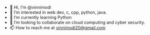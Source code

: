 - 👋 Hi, I’m @vinnimodi
- 👀 I’m interested in web dev, c, cpp, python, java.
- 🌱 I’m currently learning Python
- 💞️ I’m looking to collaborate on cloud computing and cyber security.
- 📫 How to reach me at vinnimodi20@gmail.com

<!---
vinnimodi/vinnimodi is a ✨ special ✨ repository because its `README.md` (this file) appears on your GitHub profile.
You can click the Preview link to take a look at your changes.
--->
